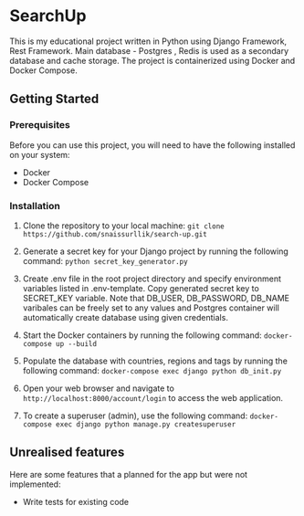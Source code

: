 # SearchUp

This is my educational project written in Python using Django Framework, Rest Framework. Main database - Postgres , Redis is used as a secondary database and cache storage. The project is containerized using Docker and Docker Compose.

## Getting Started

### Prerequisites

Before you can use this project, you will need to have the following installed on your system:

- Docker
- Docker Compose

### Installation

1. Clone the repository to your local machine: ```git clone https://github.com/snaissurllik/search-up.git```

2. Generate a secret key for your Django project by running the following command: ```python secret_key_generator.py```

3. Create .env file in the root project directory and specify environment variables listed in .env-template. Copy generated secret key to SECRET_KEY variable. Note that DB_USER, DB_PASSWORD, DB_NAME varibales can be freely set to any values and Postgres container will automatically create database using given credentials.

4. Start the Docker containers by running the following command: ```docker-compose up --build```

5. Populate the database with countries, regions and tags by running the following command: ```docker-compose exec django python db_init.py```

6. Open your web browser and navigate to `http://localhost:8000/account/login` to access the web application.

7. To create a superuser (admin), use the following command: ```docker-compose exec django python manage.py createsuperuser```

## Unrealised features

Here are some features that a planned for the app but were not implemented:

- Write tests for existing code
